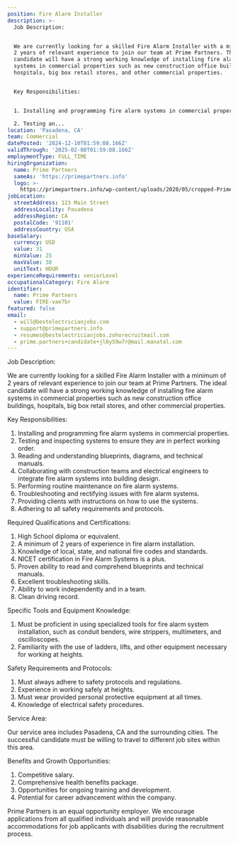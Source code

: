 ```yaml
---
position: Fire Alarm Installer
description: >-
  Job Description:


  We are currently looking for a skilled Fire Alarm Installer with a minimum of
  2 years of relevant experience to join our team at Prime Partners. The ideal
  candidate will have a strong working knowledge of installing fire alarm
  systems in commercial properties such as new construction office buildings,
  hospitals, big box retail stores, and other commercial properties.


  Key Responsibilities:


  1. Installing and programming fire alarm systems in commercial properties.

  2. Testing an...
location: 'Pasadena, CA'
team: Commercial
datePosted: '2024-12-10T01:59:08.166Z'
validThrough: '2025-02-08T01:59:08.166Z'
employmentType: FULL_TIME
hiringOrganization:
  name: Prime Partners
  sameAs: 'https://primepartners.info'
  logo: >-
    https://primepartners.info/wp-content/uploads/2020/05/cropped-Prime-Partners-Logo-NO-BG-1-1.png
jobLocation:
  streetAddress: 123 Main Street
  addressLocality: Pasadena
  addressRegion: CA
  postalCode: '91101'
  addressCountry: USA
baseSalary:
  currency: USD
  value: 31
  minValue: 25
  maxValue: 38
  unitText: HOUR
experienceRequirements: seniorLevel
occupationalCategory: Fire Alarm
identifier:
  name: Prime Partners
  value: FIRE-vae7br
featured: false
email:
  - will@bestelectricianjobs.com
  - support@primepartners.info
  - resumes@bestelectricianjobs.zohorecruitmail.com
  - prime.partners+candidate+jl6y59w7r@mail.manatal.com
---
```




Job Description:

We are currently looking for a skilled Fire Alarm Installer with a minimum of 2 years of relevant experience to join our team at Prime Partners. The ideal candidate will have a strong working knowledge of installing fire alarm systems in commercial properties such as new construction office buildings, hospitals, big box retail stores, and other commercial properties.

Key Responsibilities:

1. Installing and programming fire alarm systems in commercial properties.
2. Testing and inspecting systems to ensure they are in perfect working order.
3. Reading and understanding blueprints, diagrams, and technical manuals.
4. Collaborating with construction teams and electrical engineers to integrate fire alarm systems into building design.
5. Performing routine maintenance on fire alarm systems.
6. Troubleshooting and rectifying issues with fire alarm systems.
7. Providing clients with instructions on how to use the systems.
8. Adhering to all safety requirements and protocols.

Required Qualifications and Certifications:

1. High School diploma or equivalent.
2. A minimum of 2 years of experience in fire alarm installation.
3. Knowledge of local, state, and national fire codes and standards.
4. NICET certification in Fire Alarm Systems is a plus.
5. Proven ability to read and comprehend blueprints and technical manuals.
6. Excellent troubleshooting skills.
7. Ability to work independently and in a team.
8. Clean driving record.

Specific Tools and Equipment Knowledge:

1. Must be proficient in using specialized tools for fire alarm system installation, such as conduit benders, wire strippers, multimeters, and oscilloscopes.
2. Familiarity with the use of ladders, lifts, and other equipment necessary for working at heights.

Safety Requirements and Protocols:

1. Must always adhere to safety protocols and regulations.
2. Experience in working safely at heights.
3. Must wear provided personal protective equipment at all times.
4. Knowledge of electrical safety procedures.

Service Area:

Our service area includes Pasadena, CA and the surrounding cities. The successful candidate must be willing to travel to different job sites within this area.

Benefits and Growth Opportunities:

1. Competitive salary.
2. Comprehensive health benefits package.
3. Opportunities for ongoing training and development.
4. Potential for career advancement within the company.

Prime Partners is an equal opportunity employer. We encourage applications from all qualified individuals and will provide reasonable accommodations for job applicants with disabilities during the recruitment process.
